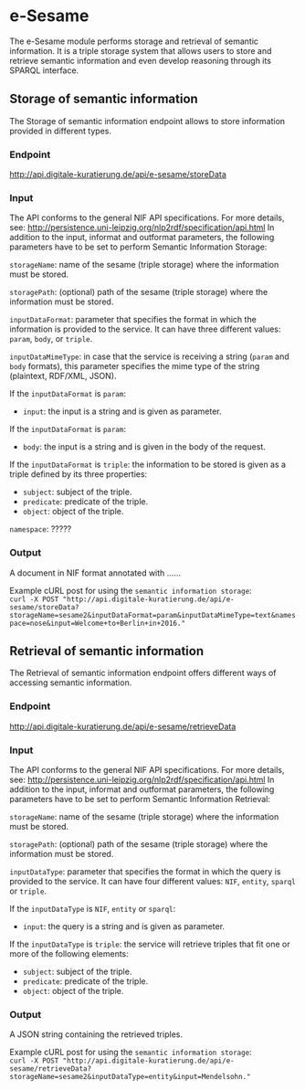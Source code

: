 # e-Sesame

The e-Sesame module performs storage and retrieval of semantic information. It is a triple storage system that allows users to store and retrieve semantic information and even develop reasoning through its SPARQL interface.

## Storage of semantic information

The Storage of semantic information endpoint allows to store information provided in different types. 

### Endpoint

http://api.digitale-kuratierung.de/api/e-sesame/storeData

### Input
The API conforms to the general NIF API specifications. For more details, see: http://persistence.uni-leipzig.org/nlp2rdf/specification/api.html
In addition to the input, informat and outformat parameters, the following parameters have to be set to perform Semantic Information Storage:  

`storageName`: name of the sesame (triple storage) where the information must be stored.

`storagePath`: (optional) path of the sesame (triple storage) where the information must be stored.

`inputDataFormat`: parameter that specifies the format in which the information is provided to the service. It can have three different values: `param`, `body`, or `triple`.

`inputDataMimeType`: in case that the service is receiving a string (`param` and `body` formats), this parameter specifies the mime type of the string (plaintext, RDF/XML, JSON).

If the `inputDataFormat` is `param`: 
- `input`: the input is a string and is given as parameter. 

If the `inputDataFormat` is `param`: 
- `body`: the input is a string and is given in the body of the request. 

If the `inputDataFormat` is `triple`: the information to be stored is given as a triple defined by its three properties:  
- `subject`: subject of the triple.
- `predicate`: predicate of the triple.
- `object`: object of the triple.

`namespace`: ?????

### Output
A document in NIF format annotated with ......

Example cURL post for using the `semantic information storage`:  
`curl -X POST "http://api.digitale-kuratierung.de/api/e-sesame/storeData?storageName=sesame2&inputDataFormat=param&inputDataMimeType=text&namespace=nose&input=Welcome+to+Berlin+in+2016."`


## Retrieval of semantic information

The Retrieval of semantic information endpoint offers different ways of accessing semantic information. 

### Endpoint

http://api.digitale-kuratierung.de/api/e-sesame/retrieveData

### Input
The API conforms to the general NIF API specifications. For more details, see: http://persistence.uni-leipzig.org/nlp2rdf/specification/api.html
In addition to the input, informat and outformat parameters, the following parameters have to be set to perform Semantic Information Retrieval:  

`storageName`: name of the sesame (triple storage) where the information must be stored.

`storagePath`: (optional) path of the sesame (triple storage) where the information must be stored.

`inputDataType`: parameter that specifies the format in which the query is provided to the service. It can have four different values: `NIF`, `entity`, `sparql` or `triple`.

If the `inputDataType` is `NIF`, `entity` or `sparql`: 
- `input`: the query is a string and is given as parameter. 

If the `inputDataType` is `triple`: the service will retrieve triples that fit one or more of the following elements:
- `subject`: subject of the triple.
- `predicate`: predicate of the triple.
- `object`: object of the triple.

### Output
A JSON string containing the retrieved triples.

Example cURL post for using the `semantic information storage`:  
`curl -X POST "http://api.digitale-kuratierung.de/api/e-sesame/retrieveData?storageName=sesame2&inputDataType=entity&input=Mendelsohn."`

